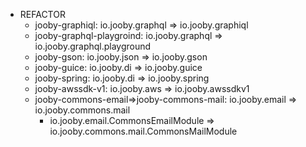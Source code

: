 - REFACTOR
  - jooby-graphiql: io.jooby.graphql => io.jooby.graphiql
  - jooby-graphql-playgroind: io.jooby.graphql => io.jooby.graphql.playground
  - jooby-gson:  io.jooby.json => io.jooby.gson
  - jooby-guice: io.jooby.di => io.jooby.guice
  - jooby-spring: io.jooby.di => io.jooby.spring
  - jooby-awssdk-v1: io.jooby.aws => io.jooby.awssdkv1
  - jooby-commons-email=>jooby-commons-mail: io.jooby.email => io.jooby.commons.mail
    - io.jooby.email.CommonsEmailModule => io.jooby.commons.mail.CommonsMailModule

